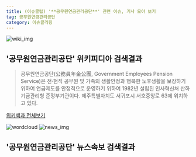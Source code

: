 ```yaml
---
title: (이슈클립) '**공무원연금관리공단**' 관련 이슈, 기사 모아 보기
tag: 공무원연금관리공단
category: 이슈클리핑
---
```

![wiki_img](https://user-images.githubusercontent.com/42597476/44503234-41136a80-a6d0-11e8-9071-6fc6418eafe4.png)
## **'**공무원연금관리공단**'** 위키피디아 검색결과
>공무원연금공단(公務員年金公團, Government Employees Pension Service)은 전·현직 공무원 및 가족의 생활안정과 행복한 노후생활을 보장하기 위하여 연금제도를 안정적으로 운영하기 위하여 1982년 설립된 인사혁신처 산하 기금관리형 준정부기관이다. 제주특별자치도 서귀포시 서호중앙로 63에 위치하고 있다.

<a href="https://ko.wikipedia.org/wiki/공무원연금관리공단" target="_blank">위키백과 전체보기</a>

![wordcloud](https://s3.ap-northeast-2.amazonaws.com/lyrics101-wordcloud/2018-10-05-1538697044.png)
![news_img](https://user-images.githubusercontent.com/42597476/44507050-1206f400-a6e4-11e8-8d98-7ffbfebb353f.png)
## **'**공무원연금관리공단**'** 뉴스속보 검색결과

